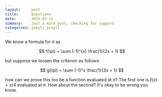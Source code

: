 ```yaml
---
layout:     post
title:      Questions
date:       2015-07-11
summary:    Just a math post, checking for support
categories: jekyll pixyll
---
```


We know a formula for $\pi$ as

$$
f(\pi) = \sum (-1)^{x} \frac{1}{2x + 1}
$$

but suppose we loosen the criterion as follows:

$$
g(\pi) = \sum (-1)^x \frac{1}{3x + 1}
$$

how can we prove this too be a function evaluated at $\pi$? The first one is $f(x) = x/4$ evaluated at $\pi$. How about the second? It's okay to be wrong you know.
